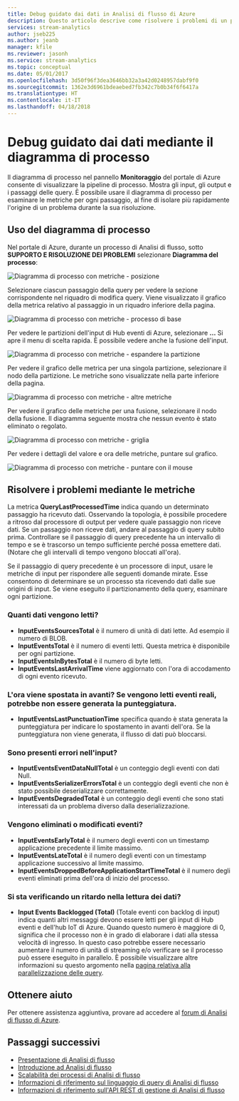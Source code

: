 ```yaml
---
title: Debug guidato dai dati in Analisi di flusso di Azure
description: Questo articolo descrive come risolvere i problemi di un processo di Analisi di flusso di Azure tramite il diagramma e le metriche nel portale di Azure.
services: stream-analytics
author: jseb225
ms.author: jeanb
manager: kfile
ms.reviewer: jasonh
ms.service: stream-analytics
ms.topic: conceptual
ms.date: 05/01/2017
ms.openlocfilehash: 3d50f96f3dea3646bb32a3a42d0248957dabf9f0
ms.sourcegitcommit: 1362e3d6961bdeaebed7fb342c7b0b34f6f6417a
ms.translationtype: HT
ms.contentlocale: it-IT
ms.lasthandoff: 04/18/2018
---
```

# <a name="data-driven-debugging-by-using-the-job-diagram"></a>Debug guidato dai dati mediante il diagramma di processo

Il diagramma di processo nel pannello **Monitoraggio** del portale di Azure consente di visualizzare la pipeline di processo. Mostra gli input, gli output e i passaggi delle query. È possibile usare il diagramma di processo per esaminare le metriche per ogni passaggio, al fine di isolare più rapidamente l'origine di un problema durante la sua risoluzione.

## <a name="using-the-job-diagram"></a>Uso del diagramma di processo

Nel portale di Azure, durante un processo di Analisi di flusso, sotto **SUPPORTO E RISOLUZIONE DEI PROBLEMI** selezionare **Diagramma del processo**:

![Diagramma di processo con metriche - posizione](./media/stream-analytics-job-diagram-with-metrics/stream-analytics-job-diagram-with-metrics-portal-1.png)

Selezionare ciascun passaggio della query per vedere la sezione corrispondente nel riquadro di modifica query. Viene visualizzato il grafico della metrica relativo al passaggio in un riquadro inferiore della pagina.

![Diagramma di processo con metriche - processo di base](./media/stream-analytics-job-diagram-with-metrics/stream-analytics-job-diagram-with-metrics-portal-2.png)

Per vedere le partizioni dell'input di Hub eventi di Azure, selezionare **...** Si apre il menu di scelta rapida. È possibile vedere anche la fusione dell'input.

![Diagramma di processo con metriche - espandere la partizione](./media/stream-analytics-job-diagram-with-metrics/stream-analytics-job-diagram-with-metrics-portal-3.png)

Per vedere il grafico delle metrica per una singola partizione, selezionare il nodo della partizione. Le metriche sono visualizzate nella parte inferiore della pagina.

![Diagramma di processo con metriche - altre metriche](./media/stream-analytics-job-diagram-with-metrics/stream-analytics-job-diagram-with-metrics-portal-4.png)

Per vedere il grafico delle metriche per una fusione, selezionare il nodo della fusione. Il diagramma seguente mostra che nessun evento è stato eliminato o regolato.

![Diagramma di processo con metriche - griglia](./media/stream-analytics-job-diagram-with-metrics/stream-analytics-job-diagram-with-metrics-portal-5.png)

Per vedere i dettagli del valore e ora delle metriche, puntare sul grafico.

![Diagramma di processo con metriche - puntare con il mouse](./media/stream-analytics-job-diagram-with-metrics/stream-analytics-job-diagram-with-metrics-portal-6.png)

## <a name="troubleshoot-by-using-metrics"></a>Risolvere i problemi mediante le metriche

La metrica **QueryLastProcessedTime** indica quando un determinato passaggio ha ricevuto dati. Osservando la topologia, è possibile procedere a ritroso dal processore di output per vedere quale passaggio non riceve dati. Se un passaggio non riceve dati, andare al passaggio di query subito prima. Controllare se il passaggio di query precedente ha un intervallo di tempo e se è trascorso un tempo sufficiente perché possa emettere dati. (Notare che gli intervalli di tempo vengono bloccati all'ora).
 
Se il passaggio di query precedente è un processore di input, usare le metriche di input per rispondere alle seguenti domande mirate. Esse consentono di determinare se un processo sta ricevendo dati dalle sue origini di input. Se viene eseguito il partizionamento della query, esaminare ogni partizione.
 
### <a name="how-much-data-is-being-read"></a>Quanti dati vengono letti?

*   **InputEventsSourcesTotal** è il numero di unità di dati lette. Ad esempio il numero di BLOB.
*   **InputEventsTotal** è il numero di eventi letti. Questa metrica è disponibile per ogni partizione.
*   **InputEventsInBytesTotal** è il numero di byte letti.
*   **InputEventsLastArrivalTime** viene aggiornato con l'ora di accodamento di ogni evento ricevuto.
 
### <a name="is-time-moving-forward-if-actual-events-are-read-punctuation-might-not-be-issued"></a>L'ora viene spostata in avanti? Se vengono letti eventi reali, potrebbe non essere generata la punteggiatura.

*   **InputEventsLastPunctuationTime** specifica quando è stata generata la punteggiatura per indicare lo spostamento in avanti dell'ora. Se la punteggiatura non viene generata, il flusso di dati può bloccarsi.
 
### <a name="are-there-any-errors-in-the-input"></a>Sono presenti errori nell'input?

*   **InputEventsEventDataNullTotal** è un conteggio degli eventi con dati Null.
*   **InputEventsSerializerErrorsTotal** è un conteggio degli eventi che non è stato possibile deserializzare correttamente.
*   **InputEventsDegradedTotal** è un conteggio degli eventi che sono stati interessati da un problema diverso dalla deserializzazione.
 
### <a name="are-events-being-dropped-or-adjusted"></a>Vengono eliminati o modificati eventi?

*   **InputEventsEarlyTotal** è il numero degli eventi con un timestamp applicazione precedente il limite massimo.
*   **InputEventsLateTotal** è il numero degli eventi con un timestamp applicazione successivo al limite massimo.
*   **InputEventsDroppedBeforeApplicationStartTimeTotal** è il numero degli eventi eliminati prima dell'ora di inizio del processo.
 
### <a name="are-we-falling-behind-in-reading-data"></a>Si sta verificando un ritardo nella lettura dei dati?

*   **Input Events Backlogged (Total)** (Totale eventi con backlog di input) indica quanti altri messaggi devono essere letti per gli input di Hub eventi e dell'hub IoT di Azure. Quando questo numero è maggiore di 0, significa che il processo non è in grado di elaborare i dati alla stessa velocità di ingresso. In questo caso potrebbe essere necessario aumentare il numero di unità di streaming e/o verificare se il processo può essere eseguito in parallelo. È possibile visualizzare altre informazioni su questo argomento nella [pagina relativa alla parallelizzazione delle query](https://docs.microsoft.com/azure/stream-analytics/stream-analytics-parallelization). 


## <a name="get-help"></a>Ottenere aiuto
Per ottenere assistenza aggiuntiva, provare ad accedere al [forum di Analisi di flusso di Azure](https://social.msdn.microsoft.com/Forums/azure/home?forum=AzureStreamAnalytics). 

## <a name="next-steps"></a>Passaggi successivi
* [Presentazione di Analisi di flusso](stream-analytics-introduction.md)
* [Introduzione ad Analisi di flusso](stream-analytics-real-time-fraud-detection.md)
* [Scalabilità dei processi di Analisi di flusso](stream-analytics-scale-jobs.md)
* [Informazioni di riferimento sul linguaggio di query di Analisi di flusso](https://msdn.microsoft.com/library/azure/dn834998.aspx)
* [Informazioni di riferimento sull'API REST di gestione di Analisi di flusso](https://msdn.microsoft.com/library/azure/dn835031.aspx)
